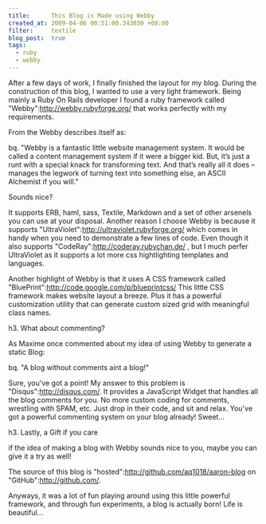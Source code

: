 ```yaml
---
title:      This Blog is Made using Webby
created_at: 2009-04-06 00:51:00.343030 +08:00
filter:     textile
blog_post:  true
tags:
  - ruby
  - webby
---
```


After a few days of work, I finally finished the layout for my blog. During the construction of this blog, I wanted to use a very light framework. Being mainly a Ruby On Rails developer I found a ruby framework called "Webby":http://webby.rubyforge.org/ that works perfectly with my requirements.

From the Webby describes itself as:

bq. "Webby is a fantastic little website management system. It would be called a content management system if it were a bigger kid. But, it’s just a runt with a special knack for transforming text. And that’s really all it does – manages the legwork of turning text into something else, an ASCII Alchemist if you will."

Sounds nice?

It supports ERB, haml, sass, Textile, Markdown and a set of other arsenels you can use at your disposal. Another reason I choose Webby is because it supports "UltraViolet":http://ultraviolet.rubyforge.org/ which comes in handy when you need to demonstrate a few lines of code. Even though it also supports "CodeRay":http://coderay.rubychan.de/ , but I much perfer UltraViolet as it supports a lot more css hightlighting templates and languages.

Another highlight of Webby is that it uses A CSS framework called "BluePrint":http://code.google.com/p/blueprintcss/ This little CSS framework makes website layout a breeze. Plus it has a powerful customization utility that can generate custom sized grid with meaningful class names.

h3. What about commenting?

As Maxime once commented about my idea of using Webby to generate a static Blog:

bq. "A blog without comments aint a blog!"

Sure, you've got a point! My answer to this problem is "Disqus":http://disqus.com/. It provides a JavaScript Widget that handles all the blog comments for you. No more custom coding for comments, wrestling with SPAM, etc. Just drop in their code, and sit and relax. You've got a powerful commenting system on your blog already! Sweet...

h3. Lastly, a Gift if you care

if the idea of making a blog with Webby sounds nice to you, maybe you can give it a try as well!

The source of this blog is "hosted":http://github.com/aq1018/aaron-blog on "GitHub":http://github.com/.

Anyways, it was a lot of fun playing around using this little powerful framework, and through fun experiments, a blog is actually born! Life is beautiful...
